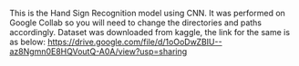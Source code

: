 This is the Hand Sign Recognition model using CNN.
It was performed on Google Collab so you will need to change the directories and paths accordingly.
Dataset was downloaded from kaggle, the link for the same is as below: 
https://drive.google.com/file/d/1oOoDwZBIU--az8Ngmn0E8HQVoutQ-A0A/view?usp=sharing
